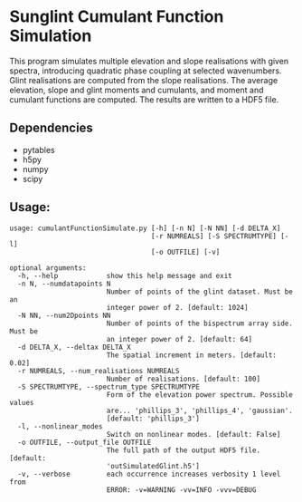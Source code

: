 # Sunglint Cumulant Function Simulation

This program simulates multiple elevation and slope realisations with
given spectra, introducing quadratic phase coupling at selected wavenumbers.
Glint realisations are computed from the slope realisations. The average 
elevation, slope and glint moments and cumulants, and moment and cumulant 
functions are computed. The results are written to a HDF5 file.
    
## Dependencies

* pytables
* h5py
* numpy
* scipy

## Usage:

```
usage: cumulantFunctionSimulate.py [-h] [-n N] [-N NN] [-d DELTA_X]
                                   [-r NUMREALS] [-S SPECTRUMTYPE] [-l]
                                   [-o OUTFILE] [-v]

optional arguments:
  -h, --help            show this help message and exit
  -n N, --numdatapoints N
                        Number of points of the glint dataset. Must be an
                        integer power of 2. [default: 1024]
  -N NN, --num2Dpoints NN
                        Number of points of the bispectrum array side. Must be
                        an integer power of 2. [default: 64]
  -d DELTA_X, --deltax DELTA_X
                        The spatial increment in meters. [default: 0.02]
  -r NUMREALS, --num_realisations NUMREALS
                        Number of realisations. [default: 100]
  -S SPECTRUMTYPE, --spectrum_type SPECTRUMTYPE
                        Form of the elevation power spectrum. Possible values
                        are... 'phillips_3', 'phillips_4', 'gaussian'.
                        [default: 'phillips_3']
  -l, --nonlinear_modes
                        Switch on nonlinear modes. [default: False]
  -o OUTFILE, --output_file OUTFILE
                        The full path of the output HDF5 file. [default:
                        'outSimulatedGlint.h5']
  -v, --verbose         each occurrence increases verbosity 1 level from
                        ERROR: -v=WARNING -vv=INFO -vvv=DEBUG
```